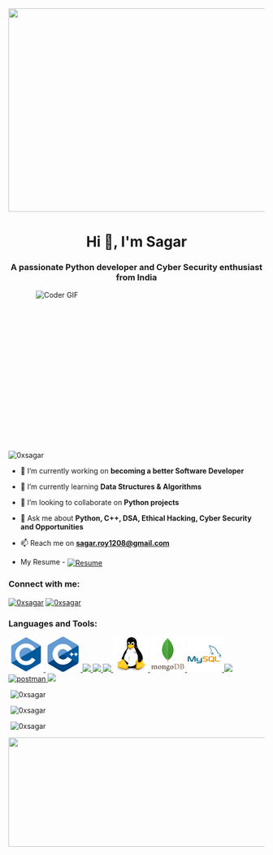 <img height=400 width=1020 src="https://github.com/Anmol-Baranwal/Cool-GIFs-For-GitHub/assets/74038190/c288471c-be67-4fbb-af44-1c63ee9ed280" />
<h1 align="center">Hi 👋, I'm Sagar</h1>
<h3 align="center">A passionate Python developer and Cyber Security enthusiast from India</h3>

<img align="right" alt="Coder GIF" height=315 width=450 src="https://user-images.githubusercontent.com/74038190/238353480-219bcc70-f5dc-466b-9a60-29653d8e8433.gif" />

<p align="left"> <img src="https://komarev.com/ghpvc/?username=0xsagar&label=Profile%20views&color=0e75b6&style=flat" alt="0xsagar" /> </p>

- 🔭 I’m currently working on **becoming a better Software Developer**

- 🌱 I’m currently learning **Data Structures & Algorithms**

- 👯 I’m looking to collaborate on **Python projects**

- 💬 Ask me about **Python, C++, DSA, Ethical Hacking, Cyber Security and Opportunities**

- 📫 Reach me on **sagar.roy1208@gmail.com**

- My Resume -   <a href="https://drive.google.com/file/d/19J1ubuYWwZYQptzusxCLAM0vb_kDy6FG/view?usp=sharing"> <img align="center" src="https://user-images.githubusercontent.com/74038190/216122069-5b8169d7-1d8e-4a13-b245-a8e4176c99f8.png" alt="Resume" height="40" width="40" target="_tab" rel="noopener noreferrer"/></a>


<h3 align="left">Connect with me:</h3>
<p align="left">
<a href="https://linkedin.com/in/0xsagar" target="blank"><img align="center" src="https://raw.githubusercontent.com/rahuldkjain/github-profile-readme-generator/master/src/images/icons/Social/linked-in-alt.svg" alt="0xsagar" height="30" width="40" /></a>
<a href="https://www.leetcode.com/0xsagar" target="blank"><img align="center" src="https://raw.githubusercontent.com/rahuldkjain/github-profile-readme-generator/master/src/images/icons/Social/leet-code.svg" alt="0xsagar" height="30" width="40" /></a>
</p>

<h3 align="left">Languages and Tools:</h3>
<p align="left"> <a href="https://www.cprogramming.com/" target="_blank" rel="noreferrer"> <img src="https://raw.githubusercontent.com/devicons/devicon/master/icons/c/c-original.svg" alt="c" width="69" height="69"/> </a> <a href="https://www.w3schools.com/cpp/" target="_blank" rel="noreferrer"> <img src="https://raw.githubusercontent.com/devicons/devicon/master/icons/cplusplus/cplusplus-original.svg" alt="cplusplus" width="69" height="69"/> </a> <a href="https://www.w3schools.com/css/" target="_blank" rel="noreferrer"> <img src="https://github.com/Anmol-Baranwal/Cool-GIFs-For-GitHub/assets/74038190/67f477ed-6624-42da-99f0-1a7b1a16eecb" width="69"> </a> <a href="https://git-scm.com/" target="_blank" rel="noreferrer"> <img src="https://user-images.githubusercontent.com/74038190/212257468-1e9a91f1-b626-4baa-b15d-5c385dfa7ed2.gif" width="69"> </a> <a href="https://www.w3.org/html/" target="_blank" rel="noreferrer"> <img src="https://github.com/Anmol-Baranwal/Cool-GIFs-For-GitHub/assets/74038190/29fd6286-4e7b-4d6c-818f-c4765d5e39a9" width="69"> </a> <a href="https://www.linux.org/" target="_blank" rel="noreferrer"> <img src="https://raw.githubusercontent.com/devicons/devicon/master/icons/linux/linux-original.svg" alt="linux" width="69" height="69"/> </a> <a href="https://www.mongodb.com/" target="_blank" rel="noreferrer"> <img src="https://raw.githubusercontent.com/devicons/devicon/master/icons/mongodb/mongodb-original-wordmark.svg" alt="mongodb" width="69" height="69"/> </a> <a href="https://www.mysql.com/" target="_blank" rel="noreferrer"> <img src="https://raw.githubusercontent.com/devicons/devicon/master/icons/mysql/mysql-original-wordmark.svg" alt="mysql" width="69" height="69"/> </a> <a href="https://nodejs.org" target="_blank" rel="noreferrer"> <img src="https://user-images.githubusercontent.com/74038190/212257460-738ff738-247f-4445-a718-cdd0ca76e2db.gif" width="69"> </a> <a href="https://postman.com" target="_blank" rel="noreferrer"> <img src="https://www.vectorlogo.zone/logos/getpostman/getpostman-icon.svg" alt="postman" width="69" height="69"/> </a> <a href="https://www.python.org" target="_blank" rel="noreferrer"> <img src="https://user-images.githubusercontent.com/74038190/212257472-08e52665-c503-4bd9-aa20-f5a4dae769b5.gif" width="69"> </a> </p>

<p>&nbsp;<img src="https://github-readme-stats.vercel.app/api/top-langs?username=0xsagar&show_icons=true&locale=en&layout=compact" alt="0xsagar" /> </p>

<p>&nbsp;<img src="https://github-readme-stats.vercel.app/api?username=0xsagar&show_icons=true&locale=en" alt="0xsagar" /></p>

<p>&nbsp;<img src="https://github-readme-streak-stats.herokuapp.com/?user=0xsagar&" alt="0xsagar" /></p>

<img height=215 width=1020 src="https://github.com/Anmol-Baranwal/Cool-GIFs-For-GitHub/assets/74038190/d48893bd-0757-481c-8d7e-ba3e163feae7" />

[comment]: <> (Source: https://github.com/Anmol-Baranwal/Cool-GIFs-For-GitHub/blob/main/README.md)
